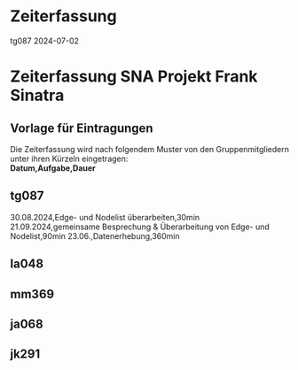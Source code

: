 Zeiterfassung
================
tg087
2024-07-02

# Zeiterfassung SNA Projekt Frank Sinatra

## Vorlage für Eintragungen 

Die Zeiterfassung wird nach folgendem Muster von den Gruppenmitgliedern
unter ihren Kürzeln eingetragen:<br> 
**Datum,Aufgabe,Dauer**

## tg087
30.08.2024,Edge- und Nodelist überarbeiten,30min  
21.09.2024,gemeinsame Besprechung & Überarbeitung von Edge- und Nodelist,90min
23.06.,Datenerhebung,360min 

## la048

## mm369

## ja068

## jk291
